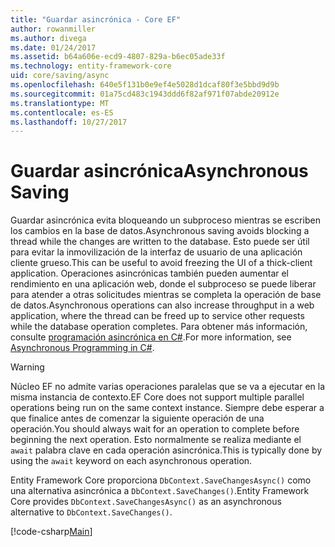 ```yaml
---
title: "Guardar asincrónica - Core EF"
author: rowanmiller
ms.author: divega
ms.date: 01/24/2017
ms.assetid: b64a606e-ecd9-4807-829a-b6ec05ade33f
ms.technology: entity-framework-core
uid: core/saving/async
ms.openlocfilehash: 640e5f131b0e9ef4e5028d1dcaf80f3e5bbd9d9b
ms.sourcegitcommit: 01a75cd483c1943ddd6f82af971f07abde20912e
ms.translationtype: MT
ms.contentlocale: es-ES
ms.lasthandoff: 10/27/2017
---
```

# <a name="asynchronous-saving"></a><span data-ttu-id="bda63-102">Guardar asincrónica</span><span class="sxs-lookup"><span data-stu-id="bda63-102">Asynchronous Saving</span></span>

<span data-ttu-id="bda63-103">Guardar asincrónica evita bloqueando un subproceso mientras se escriben los cambios en la base de datos.</span><span class="sxs-lookup"><span data-stu-id="bda63-103">Asynchronous saving avoids blocking a thread while the changes are written to the database.</span></span> <span data-ttu-id="bda63-104">Esto puede ser útil para evitar la inmovilización de la interfaz de usuario de una aplicación cliente grueso.</span><span class="sxs-lookup"><span data-stu-id="bda63-104">This can be useful to avoid freezing the UI of a thick-client application.</span></span> <span data-ttu-id="bda63-105">Operaciones asincrónicas también pueden aumentar el rendimiento en una aplicación web, donde el subproceso se puede liberar para atender a otras solicitudes mientras se completa la operación de base de datos.</span><span class="sxs-lookup"><span data-stu-id="bda63-105">Asynchronous operations can also increase throughput in a web application, where the thread can be freed up to service other requests while the database operation completes.</span></span> <span data-ttu-id="bda63-106">Para obtener más información, consulte [programación asincrónica en C#](https://docs.microsoft.com/dotnet/csharp/async).</span><span class="sxs-lookup"><span data-stu-id="bda63-106">For more information, see [Asynchronous Programming in C#](https://docs.microsoft.com/dotnet/csharp/async).</span></span>

> [!WARNING]  
> <span data-ttu-id="bda63-107">Núcleo EF no admite varias operaciones paralelas que se va a ejecutar en la misma instancia de contexto.</span><span class="sxs-lookup"><span data-stu-id="bda63-107">EF Core does not support multiple parallel operations being run on the same context instance.</span></span> <span data-ttu-id="bda63-108">Siempre debe esperar a que finalice antes de comenzar la siguiente operación de una operación.</span><span class="sxs-lookup"><span data-stu-id="bda63-108">You should always wait for an operation to complete before beginning the next operation.</span></span> <span data-ttu-id="bda63-109">Esto normalmente se realiza mediante el `await` palabra clave en cada operación asincrónica.</span><span class="sxs-lookup"><span data-stu-id="bda63-109">This is typically done by using the `await` keyword on each asynchronous operation.</span></span>

<span data-ttu-id="bda63-110">Entity Framework Core proporciona `DbContext.SaveChangesAsync()` como una alternativa asincrónica a `DbContext.SaveChanges()`.</span><span class="sxs-lookup"><span data-stu-id="bda63-110">Entity Framework Core provides `DbContext.SaveChangesAsync()` as an asynchronous alternative to `DbContext.SaveChanges()`.</span></span>

[!code-csharp[Main](../../../samples/core/Saving/Saving/Async/Sample.cs#Sample)]
